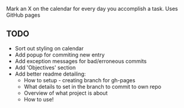 Mark an X on the calendar for every day you accomplish a task. Uses GitHub pages

## TODO

* Sort out styling on calendar
* Add popup for commiting new entry
* Add exception messages for bad/erroneous commits
* Add 'Objectives' section
* Add better readme detailing:
  * How to setup - creating branch for gh-pages
  * What details to set in the branch to commit to own repo
  * Overview of what project is about
  * How to use!



